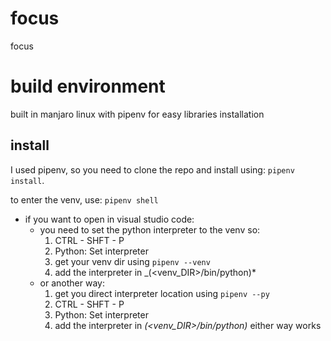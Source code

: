 # focus

focus

# build environment

built in manjaro linux with pipenv for easy libraries installation

## install

I used pipenv, so you need to clone the repo and install using: `pipenv install`.

to enter the venv, use: `pipenv shell`

- if you want to open in visual studio code:
    - you need to set the python interpreter to the venv so:
        1. CTRL - SHFT - P 
        2. Python: Set interpreter 
        3. get your venv dir using `pipenv --venv` 
        4. add the interpreter in _(<venv_DIR>/bin/python)\*
    - or another way: 
        1. get you direct interpreter location using ```pipenv --py```
        2. CTRL - SHFT - P
        3. Python: Set interpreter
        4. add the interpreter in *(<venv_DIR>/bin/python)*
    either way works
